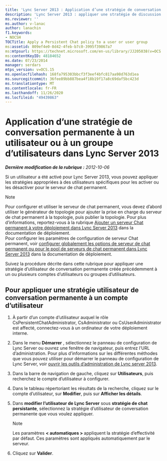 ```yaml
---
title: 'Lync Server 2013 : Application d’une stratégie de conversation permanente à un utilisateur ou à un groupe d’utilisateurs'
description: 'Lync Server 2013 : appliquer une stratégie de discussion permanente à un utilisateur ou à un groupe d’utilisateurs.'
ms.reviewer: ''
ms.author: v-lanac
author: lanachin
f1.keywords:
- NOCSH
TOCTitle: Apply a Persistent Chat policy to a user or user group
ms:assetid: 809ef4e0-8d42-4feb-b7c0-3995f39867a7
ms:mtpsurl: https://technet.microsoft.com/en-us/library/JJ205038(v=OCS.15)
ms:contentKeyID: 48184652
ms.date: 07/23/2014
manager: serdars
mtps_version: v=OCS.15
ms.openlocfilehash: 168fa795303bbcf3f3eef4bfc817aa98d763d1ea
ms.sourcegitcommit: 36fee89bb887bea4f18b19f17a8c69daf5bc423d
ms.translationtype: MT
ms.contentlocale: fr-FR
ms.lasthandoff: 11/26/2020
ms.locfileid: "49439863"
---
```

# <a name="apply-a-persistent-chat-policy-to-a-user-or-user-group-in-lync-server-2013"></a>Application d’une stratégie de conversation permanente à un utilisateur ou à un groupe d’utilisateurs dans Lync Server 2013

<div data-xmlns="http://www.w3.org/1999/xhtml">

<div class="topic" data-xmlns="http://www.w3.org/1999/xhtml" data-msxsl="urn:schemas-microsoft-com:xslt" data-cs="https://msdn.microsoft.com/">

<div data-asp="https://msdn2.microsoft.com/asp">



</div>

<div id="mainSection">

<div id="mainBody">

<span> </span>

_**Dernière modification de la rubrique :** 2012-10-06_

Si un utilisateur a été activé pour Lync Server 2013, vous pouvez appliquer les stratégies appropriées à des utilisateurs spécifiques pour les activer ou les désactiver pour le serveur de chat permanent.

<div>


> [!NOTE]  
> Pour configurer et utiliser le serveur de chat permanent, vous devez d’abord utiliser le générateur de topologie pour ajouter la prise en charge du serveur de chat permanent à la topologie, puis publier la topologie. Pour plus d’informations, reportez-vous à la rubrique <A href="lync-server-2013-adding-persistent-chat-server-to-your-deployment.md">Ajouter un serveur Chat permanent à votre déploiement dans Lync Server 2013</A> dans la documentation de déploiement.<BR>Pour configurer les paramètres de configuration de serveur Chat permanent, voir <A href="lync-server-2013-configure-persistent-chat-server-options-globally-or-for-persistent-chat-server-pool.md">configurer globalement les options de serveur de chat permanent ou pour le pool de serveurs de chat permanent dans Lync Server 2013</A> dans la documentation de déploiement.



</div>

Suivez la procédure décrite dans cette rubrique pour appliquer une stratégie d’utilisateur de conversation permanente créée précédemment à un ou plusieurs comptes d’utilisateurs ou groupes d’utilisateurs.

<div>

## <a name="to-apply-a-persistent-chat-user-policy-to-a-user-account"></a>Pour appliquer une stratégie utilisateur de conversation permanente à un compte d’utilisateur

1.  À partir d’un compte d’utilisateur auquel le rôle CsPersistentChatAdministrator, CsAdministrator ou CsUserAdministrator est affecté, connectez-vous à un ordinateur de votre déploiement interne.

2.  Dans le menu **Démarrer** , sélectionnez le panneau de configuration de Lync Server ou ouvrez une fenêtre de navigateur, puis entrez l’URL d’administration. Pour plus d’informations sur les différentes méthodes que vous pouvez utiliser pour démarrer le panneau de configuration de Lync Server, voir [ouvrir les outils d’administration de Lync server 2013](lync-server-2013-open-lync-server-administrative-tools.md).

3.  Dans la barre de navigation de gauche, cliquez sur **Utilisateurs**, puis recherchez le compte d’utilisateur à configurer.

4.  Dans le tableau répertoriant les résultats de la recherche, cliquez sur le compte d’utilisateur, sur **Modifier**, puis sur **Afficher les détails**.

5.  Dans **modifier l’utilisateur de Lync Server** sous **stratégie de chat persistante**, sélectionnez la stratégie d’utilisateur de conversation permanente que vous voulez appliquer.
    
    <div>
    

    > [!NOTE]  
    > Les paramètres <STRONG> &lt; automatiques &gt; </STRONG> appliquent la stratégie d’effectivité par défaut. Ces paramètres sont appliqués automatiquement par le serveur.

    
    </div>

6.  Cliquez sur **Valider**.

</div>

</div>

<span> </span>

</div>

</div>

</div>

